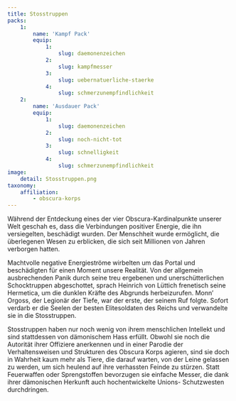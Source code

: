 ```yaml
---
title: Stosstruppen
packs:
    1:
        name: 'Kampf Pack'
        equip:
            1:
                slug: daemonenzeichen
            2:
                slug: kampfmesser
            3:
                slug: uebernatuerliche-staerke
            4:
                slug: schmerzunempfindlichkeit
    2:
        name: 'Ausdauer Pack'
        equip:
            1:
                slug: daemonenzeichen
            2:
                slug: noch-nicht-tot
            3:
                slug: schnelligkeit
            4:
                slug: schmerzunempfindlichkeit
image:
    detail: Stosstruppen.png
taxonomy:
    affiliation:
        - obscura-korps
---
```


Während der Entdeckung eines der vier Obscura-Kardinalpunkte unserer Welt geschah es, dass die Verbindungen positiver Energie, die ihn versiegelten, beschädigt wurden. Der Menschheit wurde ermöglicht, die überlegenen Wesen zu erblicken, die sich seit Millionen von Jahren verborgen hatten.

Machtvolle negative Energieströme wirbelten um das Portal und beschädigten für einen Moment unsere Realität. Von der allgemein ausbrechenden Panik durch seine treu ergebenen und unerschütterlichen Schocktruppen abgeschottet, sprach Heinrich von Lüttich frenetisch seine Hermetica, um die dunklen Kräfte des Abgrunds herbeizurufen. Monn’ Orgoss, der Legionär der Tiefe, war der erste, der seinem Ruf folgte. Sofort verdarb er die Seelen der besten Elitesoldaten des Reichs und verwandelte sie in die Stosstruppen.

Stosstruppen haben nur noch wenig von ihrem menschlichen Intellekt und sind stattdessen von dämonischem Hass erfüllt. Obwohl sie noch die Autorität ihrer Offiziere anerkennen und in einer Parodie der Verhaltensweisen und Strukturen des Obscura Korps agieren, sind sie doch in Wahrheit kaum mehr als Tiere, die darauf warten, von der Leine gelassen zu werden, um sich heulend auf ihre verhassten Feinde zu stürzen. Statt Feuerwaffen oder Sprengstoffen bevorzugen sie einfache Messer, die dank ihrer dämonischen Herkunft auch hochentwickelte Unions- Schutzwesten durchdringen.